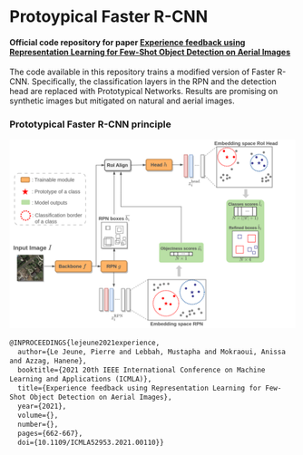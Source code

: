 # Protoypical Faster R-CNN

#### Official code repository for paper [Experience feedback using Representation Learning for Few-Shot Object Detection on Aerial Images](https://arxiv.org/abs/2109.13027)

The code available in this repository trains a modified version of Faster R-CNN. Specifically, the classification layers in the RPN and the detection head are replaced with Prototypical Networks. Results are promising on synthetic images but mitigated on natural and aerial images. 

### Prototypical Faster R-CNN principle
![Prototypical Faster R-CNN](./imgs/prototypical_frcnn.png "Prototypical Faster R-CNN")

```
@INPROCEEDINGS{lejeune2021experience,
  author={Le Jeune, Pierre and Lebbah, Mustapha and Mokraoui, Anissa and Azzag, Hanene},
  booktitle={2021 20th IEEE International Conference on Machine Learning and Applications (ICMLA)}, 
  title={Experience feedback using Representation Learning for Few-Shot Object Detection on Aerial Images}, 
  year={2021},
  volume={},
  number={},
  pages={662-667},
  doi={10.1109/ICMLA52953.2021.00110}}
```
